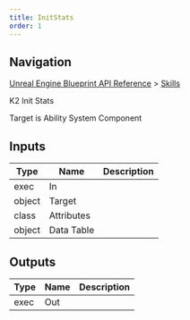 ```yaml
---
title: InitStats
order: 1
---
```

## Navigation

[Unreal Engine Blueprint API Reference](https://dev.epicgames.com/documentation/en-us/unreal-engine/BlueprintAPI) > [Skills](https://dev.epicgames.com/documentation/en-us/unreal-engine/BlueprintAPI/Skills)

K2 Init Stats

Target is Ability System Component

## Inputs

| Type | Name | Description |
| --- | --- | --- |
| exec | In |  |
| object | Target |  |
| class | Attributes |  |
| object | Data Table |  |

## Outputs

| Type | Name | Description |
| --- | --- | --- |
| exec | Out |  |
